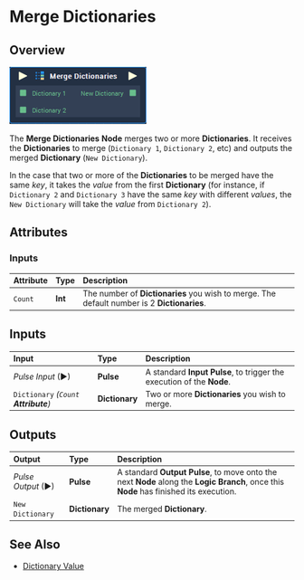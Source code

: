 # Merge Dictionaries

## Overview

![The Merge Dictionaries Node.](../../.gitbook/assets/merge-dictionaries.png)

The **Merge Dictionaries** **Node** merges two or more **Dictionaries**. It receives the **Dictionaries** to merge \(`Dictionary 1`, `Dictionary 2`, etc\) and outputs the merged **Dictionary** \(`New Dictionary`\).

In the case that two or more of the **Dictionaries** to be merged have the same _key_, it takes the _value_ from the first **Dictionary** \(for instance, if `Dictionary 2` and `Dictionary 3` have the same _key_ with different _values_, the `New Dictionary` will take the _value_ from `Dictionary 2`\).

## Attributes

### Inputs

| Attribute | Type | Description |
| :--- | :--- | :--- |
| `Count` | **Int** | The number of **Dictionaries** you wish to merge. The default number is 2 **Dictionaries**. |

## Inputs

| Input | Type | Description |
| :--- | :--- | :--- |
| _Pulse Input_ \(►\) | **Pulse** | A standard **Input Pulse**, to trigger the execution of the **Node**. |
| `Dictionary` _\(`Count`  **Attribute**\)_ | **Dictionary** | Two or more **Dictionaries** you wish to merge. |

## Outputs

| Output | Type | Description |
| :--- | :--- | :--- |
| _Pulse Output_ \(►\) | **Pulse** | A standard **Output Pulse**, to move onto the next **Node** along the **Logic Branch**, once this **Node** has finished its execution. |
| `New Dictionary` | **Dictionary** | The merged **Dictionary**. |

## See Also

* [Dictionary Value](dictionary-value.md)

